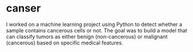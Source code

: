 # canser
I worked on a machine learning project using Python to detect whether a sample contains cancerous cells or not. The goal was to build a model that can classify tumors as either benign (non-cancerous) or malignant (cancerous) based on specific medical features.

